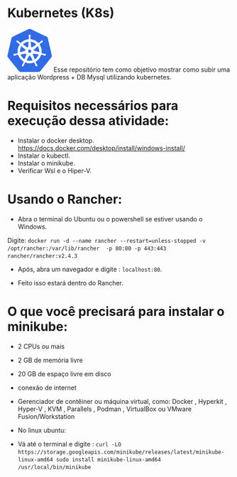 # Kubernetes (K8s)
<img src="https://github.com/kubernetes/kubernetes/raw/master/logo/logo.png" alt="drawing" width="100"/>
Esse repositório tem como objetivo mostrar como subir uma aplicação Wordpress + DB Mysql utilizando kubernetes.

# Requisitos necessários para execução dessa atividade:

-  Instalar o docker desktop. https://docs.docker.com/desktop/install/windows-install/
-  Instalar o kubectl.
-  Instalar o minikube. 
-  Verificar Wsl e o Hiper-V.

# Usando o Rancher:

- Abra o terminal do Ubuntu ou o powershell se estiver usando o Windows.

Digite: ```docker run -d --name rancher --restart=unless-stopped -v /opt/rancher:/var/lib/rancher  -p 80:80 -p 443:443 rancher/rancher:v2.4.3```

- Após, abra um navegador e digite :  ```localhost:80```.

- Feito isso estará dentro do Rancher.

# O que você precisará para instalar o minikube:
- 2 CPUs ou mais
- 2 GB de memória livre
- 20 GB de espaço livre em disco
- conexão de internet
- Gerenciador de contêiner ou máquina virtual, como: Docker , Hyperkit , Hyper-V , KVM , Parallels , Podman , VirtualBox ou VMware Fusion/Workstation

- No linux ubuntu: 

- Vá até o terminal e digite : ``` curl -LO https://storage.googleapis.com/minikube/releases/latest/minikube-linux-amd64
sudo install minikube-linux-amd64 /usr/local/bin/minikube ```








